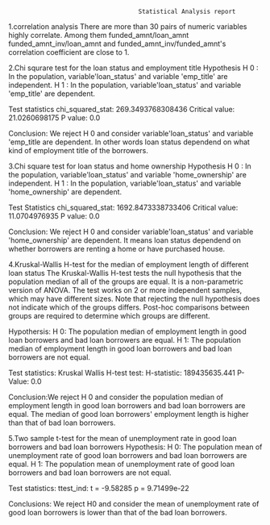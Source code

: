                                         Statistical Analysis report


1.correlation analysis
There are more than 30 pairs of numeric variables highly correlate. Among them funded_amnt/loan_amnt funded_amnt_inv/loan_amnt and funded_amnt_inv/funded_amnt's correlation coefficient are close to 1.

2.Chi squrare test for the loan status and employment title
Hypothesis
H 0 : In the population, variable'loan_status' and variable 'emp_title' are independent.
H 1 : In the population, variable'loan_status' and variable 'emp_title' are dependent. 

Test statistics
chi_squared_stat: 269.3493768308436
Critical value: 21.0260698175 
P value: 0.0

Conclusion:
We reject H 0 and consider variable'loan_status' and variable 'emp_title are dependent. In other words loan status dependend on what kind of employment title of the borrowers.


3.Chi square test for loan status and home ownership
Hypothesis
H 0 : In the population, variable'loan_status' and variable 'home_ownership' are independent. 
H 1 : In the population, variable'loan_status' and variable 'home_ownership' are dependent.

Test Statistics
chi_squared_stat: 1692.8473338733406 
Critical value: 11.0704976935 
P value: 0.0

Conclusion:
We reject H 0 and consider variable'loan_status' and variable 'home_ownership' are dependent. It means loan status dependend on whether borrowers are renting a home or have purchased house.

4.Kruskal-Wallis H-test for the median of employment length of different loan status
The Kruskal-Wallis H-test tests the null hypothesis that the population median of all of the groups are equal. It is a non-parametric version of ANOVA. The test works on 2 or more independent samples, which may have different sizes. Note that rejecting the null hypothesis does not indicate which of the groups differs. Post-hoc comparisons between groups are required to determine which groups are different.

Hypothersis:
H 0: The population median of employment length in good loan borrowers and bad loan borrowers are equal. 
H 1: The population median of employment length in good loan borrowers and bad loan borrowers are not equal.

Test statistics:
Kruskal Wallis H-test test: 
H-statistic: 189435635.441 
P-Value: 0.0

Conclusion:We reject H 0 and consider the population median of employment length in good loan borrowers and bad loan borrowers are equal. The median of good loan borrowers' employment length is higher than that of bad loan borrowers.

5.Two sample t-test for the mean of unemployment rate in good loan borrowers and bad loan borrowers
Hypothesis:
H 0: The population mean of unemployment rate of good loan borrowers and bad loan borrowers are equal. 
H 1: The population mean of unemployment rate of good loan borrowers and bad loan borrowers are not equal.

Test statistics:
ttest_ind: t = -9.58285 p = 9.71499e-22

Conclusions:
We reject H0 and consider the mean of unemployment rate of good loan borrowers is lower than that of the bad loan borrowers.